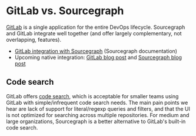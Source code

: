 # GitLab vs. Sourcegraph

[GitLab](https://about.gitlab.com) is a single application for the entire DevOps lifecycle. Sourcegraph and GitLab integrate well together (and offer largely complementary, not overlapping, features).

- [GitLab integration with Sourcegraph](https://docs.sourcegraph.com/integration/gitlab) (Sourcegraph documentation)
- Upcoming native integration: [GitLab blog post](https://about.gitlab.com/blog/2019/11/12/sourcegraph-code-intelligence-integration-for-gitlab/) and [Sourcegraph blog post](https://about.sourcegraph.com/blog/gitlab-integrates-sourcegraph-code-navigation-and-code-intelligence)

## Code search

GitLab offers [code search](https://docs.gitlab.com/ee/user/search/advanced_global_search.html), which is acceptable for smaller teams using GitLab with simple/infrequent code search needs. The main pain points we hear are lack of support for literal/regexp queries and filters, and that the UI is not optimized for searching across multiple repositories. For medium and large organizations, Sourcegraph is a better alternative to GitLab's built-in code search.
